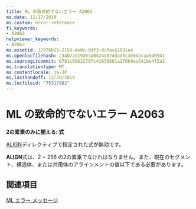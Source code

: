 ```yaml
---
title: ML の致命的でないエラー A2063
ms.date: 12/17/2019
ms.custom: error-reference
f1_keywords:
- A2063
helpviewer_keywords:
- A2063
ms.assetid: 12976b25-2159-4e0c-9df3-dcfac61091ee
ms.openlocfilehash: c34b7ad19263a0524d874dad8c3e0daca4946941
ms.sourcegitcommit: 0781c69b22797c41630601a176b9ea541be4f2a3
ms.translationtype: MT
ms.contentlocale: ja-JP
ms.lasthandoff: 12/20/2019
ms.locfileid: "75317982"
---
```

# <a name="ml-nonfatal-error-a2063"></a>ML の致命的でないエラー A2063

**2の累乗のみに揃える: 式**

[ALIGN](align-masm.md)ディレクティブで指定された式が無効です。

**ALIGN**式は、2 ~ 256 の2の累乗でなければなりません。また、現在のセグメント、構造体、または共用体のアラインメントの値以下である必要があります。

## <a name="see-also"></a>関連項目

[ML エラー メッセージ](ml-error-messages.md)
